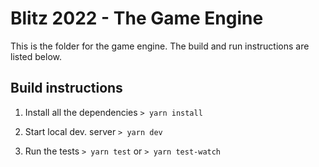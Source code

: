 # Blitz 2022 - The Game Engine

This is the folder for the game engine. The build and run instructions are listed below.

## Build instructions

1. Install all the dependencies
   `> yarn install`

2. Start local dev. server
   `> yarn dev`

3. Run the tests
   `> yarn test`
   or
   `> yarn test-watch`